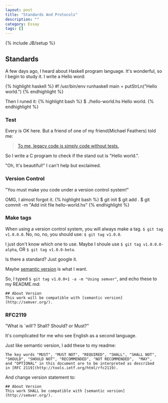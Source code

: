 ```yaml
---
layout: post
title: "Standards And Protocols"
description: ""
category: Essay 
tags: []
---
```

{% include JB/setup %}

## Standards
A few days ago, I heard about Haskell program language. It's wonderful, so I begin to study it. I write a Hello word:

{% highlight haskell %}
#! /usr/bin/env runhaskell
main = putStrLn("Hello world.")
{% endhighlight %}

Then I runed it:
{% highlight bash %}
$ ./hello-world.hs
Hello world.
{% endhighlight %}

### Test
Every is OK here. But a friend of one of my friend(Michael Feathers) told me:
> [To me, legacy code is simply code without tests.](http://hackerboss.com/legacy-code/)

So I write a C program to check if the stand out is "Hello world.".

"Oh, It's beautiful!" I can't help but exclaimed. 

### Version Control
"You must make you code under a version control system!"

OMG, I almost forgot it.
{% highlight bash %}
$ git init 
$ git add .
$ git commit -m "Add init file hello-world.hs"
{% endhighlight %}

### Make tags
When using a version control system, you will always make a tag.
`$ git tag v1.0.0.0`.
No, no, no, you should use:
`$ git tag v1.0.0`.

I just don't know which one to use. Maybe I shoule use 
`$ git tag v1.0.0.0-alpha`, OR
`$ git tag v1.0.0-beta`.

Is there a standard? Just google it.

Maybe [semantic version](http://semver.org/) is what I want.

So, I typed `$ git tag v1.0.0+1 -a -m "Using semver"`, 
and echo these to my README.md:

    ## About Version
    This work will be compatible with [semantic version](http://semver.org/).

### RFC2119
"What is \`will'? Shall? Should? or Must?"

It's complicated for me who see English as a second language.

Just like semantic version, I add these to my readme:

    The key words "MUST", "MUST NOT", "REQUIRED", "SHALL", "SHALL NOT",
    "SHOULD", "SHOULD NOT", "RECOMMENDED", "NOT RECOMMENDED",  "MAY",
    and "OPTIONAL" in this document are to be interpreted as described
    in [RFC 2119](http://tools.ietf.org/html/rfc2119).

And change version statement to:

    ## About Version
    This work SHALL be compatible with [semantic version](http://semver.org/).



